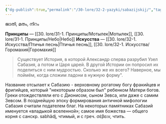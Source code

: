 ```yaml
---
{"dg-publish":true,"permalink":"/30-lore/32-2-yazyki/sabazijskij/","tags":["незримое/язык"]}
---
```


ജാതി, മതം, നിറം

**Принципы** — [[30. lore/31-1. Принципы/Мотылек\|Мотылек]], [[30. lore/31-1. Принципы/Небо\|Небо]]
**Искусства** — [[30. lore/32-1. Искусства/Птичья песнь\|Птичья песнь]], [[30. lore/32-1. Искусства/Горомахия\|Горомахия]]

> Существует История, в которой Александр сперва разрубил Узел Сабазия, а потом и Царя царей. В другой Истории он попросил их поделиться с ним мудростью. Сколько же их всего? Наверное, мы поймём, когда сложим ладони в нужную форму". 

Название отсылает к Сабазию - верховному рогатому богу фракийцев и фригийцев, который "некоторым образом был" ребенком Матери богов. Греки отождествляли его с Дионисом, сыном Зевса, или даже с самим Зевсом. В позднейшую эпоху формирования античной мифологии Сабазия считали подателем благ. На некоторых памятниках Сабазий именуется «владыкой вселенной»; самое имя божества — общего корня с санскр. sabhâdj, чтимый, и с греч. σέβειν, чтить. 